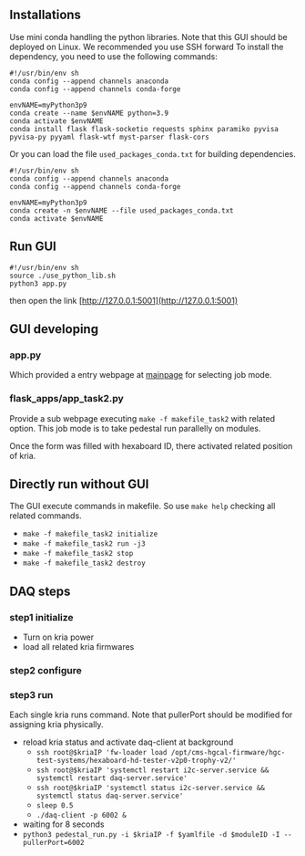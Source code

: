 ## Installations
Use mini conda handling the python libraries. Note that this GUI should be deployed on Linux.
We recommended you use SSH forward 
To install the dependency, you need to use the following commands:
```
#!/usr/bin/env sh
conda config --append channels anaconda
conda config --append channels conda-forge

envNAME=myPython3p9
conda create --name $envNAME python=3.9
conda activate $envNAME
conda install flask flask-socketio requests sphinx paramiko pyvisa pyvisa-py pyyaml flask-wtf myst-parser flask-cors
```

Or you can load the file `used_packages_conda.txt` for building dependencies.
```
#!/usr/bin/env sh
conda config --append channels anaconda
conda config --append channels conda-forge

envNAME=myPython3p9
conda create -n $envNAME --file used_packages_conda.txt 
conda activate $envNAME
```

## Run GUI
```
#!/usr/bin/env sh
source ./use_python_lib.sh
python3 app.py
```
then open the link [http://127.0.0.1:5001](http://127.0.0.1:5001)


## GUI developing
### app.py
Which provided a entry webpage at [mainpage](http://127.0.0.1:5001) for selecting job mode.


### flask_apps/app_task2.py
Provide a sub webpage executing `make -f makefile_task2` with related option.
This job mode is to take pedestal run parallelly on modules.

Once the form was filled with hexaboard ID, there activated related position of kria.


## Directly run without GUI
The GUI execute commands in makefile. So use `make help` checking all related commands.

* `make -f makefile_task2 initialize`
* `make -f makefile_task2 run -j3`
* `make -f makefile_task2 stop`
* `make -f makefile_task2 destroy`


## DAQ steps
### step1 initialize
* Turn on kria power
* load all related kria firmwares
### step2 configure

### step3 run
Each single kria runs command. Note that pullerPort should be modified for assigning kria physically.

* reload kria status and activate daq-client at background
    - `ssh root@$kriaIP 'fw-loader load /opt/cms-hgcal-firmware/hgc-test-systems/hexaboard-hd-tester-v2p0-trophy-v2/'`
    - `ssh root@$kriaIP 'systemctl restart i2c-server.service && systemctl restart daq-server.service'`
    - `ssh root@$kriaIP 'systemctl status i2c-server.service && systemctl status daq-server.service'`
    - `sleep 0.5`
    - `./daq-client -p 6002 &`
* waiting for 8 seconds
* `python3 pedestal_run.py -i $kriaIP -f $yamlfile -d $moduleID -I --pullerPort=6002`

